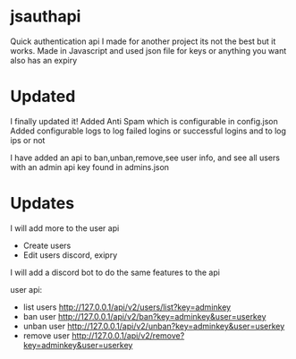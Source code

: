 # jsauthapi
Quick authentication api I made for another project its not the best but it works. Made in Javascript and used json file for keys or anything you want also has an expiry

# Updated
I finally updated it!
Added Anti Spam which is configurable in config.json 
Added configurable logs to log failed logins or successful logins and to log ips or not


I have added an api to ban,unban,remove,see user info, and see all users with an admin api key found in admins.json

# Updates
I will add more to the user api
 - Create users
 - Edit users discord, exipry
 
I will add a discord bot to do the same features to the api


user api: 
- list users http://127.0.0.1/api/v2/users/list?key=adminkey
- ban user http://127.0.0.1/api/v2/ban?key=adminkey&user=userkey
- unban user http://127.0.0.1/api/v2/unban?key=adminkey&user=userkey
- remove user http://127.0.0.1/api/v2/remove?key=adminkey&user=userkey
